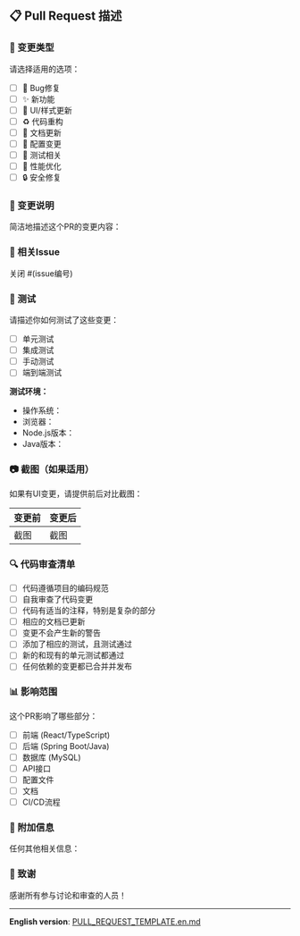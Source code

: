 ## 📋 Pull Request 描述

### 🎯 变更类型
请选择适用的选项：
- [ ] 🐛 Bug修复
- [ ] ✨ 新功能
- [ ] 💄 UI/样式更新
- [ ] ♻️ 代码重构
- [ ] 📝 文档更新
- [ ] 🔧 配置变更
- [ ] 🧪 测试相关
- [ ] 🚀 性能优化
- [ ] 🔒 安全修复

### 📝 变更说明
简洁地描述这个PR的变更内容：

### 🔗 相关Issue
关闭 #(issue编号)

### 🧪 测试
请描述你如何测试了这些变更：
- [ ] 单元测试
- [ ] 集成测试
- [ ] 手动测试
- [ ] 端到端测试

**测试环境：**
- 操作系统：
- 浏览器：
- Node.js版本：
- Java版本：

### 📷 截图（如果适用）
如果有UI变更，请提供前后对比截图：

| 变更前 | 变更后 |
|--------|--------|
| 截图   | 截图   |

### 🔍 代码审查清单
- [ ] 代码遵循项目的编码规范
- [ ] 自我审查了代码变更
- [ ] 代码有适当的注释，特别是复杂的部分
- [ ] 相应的文档已更新
- [ ] 变更不会产生新的警告
- [ ] 添加了相应的测试，且测试通过
- [ ] 新的和现有的单元测试都通过
- [ ] 任何依赖的变更都已合并并发布

### 📊 影响范围
这个PR影响了哪些部分：
- [ ] 前端 (React/TypeScript)
- [ ] 后端 (Spring Boot/Java)
- [ ] 数据库 (MySQL)
- [ ] API接口
- [ ] 配置文件
- [ ] 文档
- [ ] CI/CD流程

### 📝 附加信息
任何其他相关信息：

### 🙏 致谢
感谢所有参与讨论和审查的人员！

---

**English version**: [PULL_REQUEST_TEMPLATE.en.md](PULL_REQUEST_TEMPLATE.en.md)
